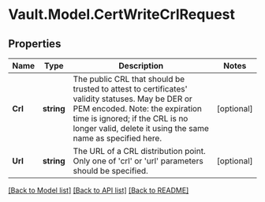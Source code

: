 # Vault.Model.CertWriteCrlRequest

## Properties

Name | Type | Description | Notes
------------ | ------------- | ------------- | -------------
**Crl** | **string** | The public CRL that should be trusted to attest to certificates&#x27; validity statuses. May be DER or PEM encoded. Note: the expiration time is ignored; if the CRL is no longer valid, delete it using the same name as specified here. | [optional] 
**Url** | **string** | The URL of a CRL distribution point. Only one of &#x27;crl&#x27; or &#x27;url&#x27; parameters should be specified. | [optional] 

[[Back to Model list]](../README.md#documentation-for-models) [[Back to API list]](../README.md#documentation-for-api-endpoints) [[Back to README]](../README.md)

